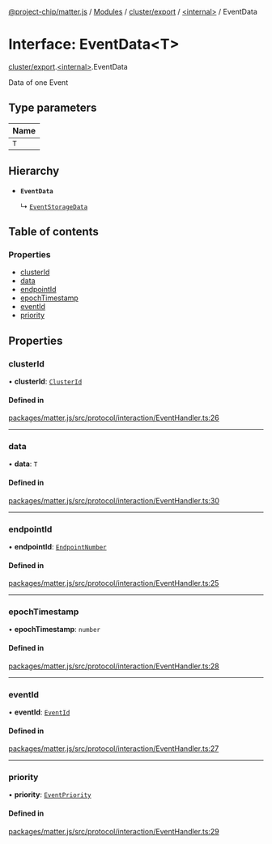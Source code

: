 [@project-chip/matter.js](../README.md) / [Modules](../modules.md) / [cluster/export](../modules/cluster_export.md) / [\<internal\>](../modules/cluster_export._internal_.md) / EventData

# Interface: EventData\<T\>

[cluster/export](../modules/cluster_export.md).[\<internal\>](../modules/cluster_export._internal_.md).EventData

Data of one Event

## Type parameters

| Name |
| :------ |
| `T` |

## Hierarchy

- **`EventData`**

  ↳ [`EventStorageData`](protocol_interaction_export._internal_.EventStorageData.md)

## Table of contents

### Properties

- [clusterId](cluster_export._internal_.EventData.md#clusterid)
- [data](cluster_export._internal_.EventData.md#data)
- [endpointId](cluster_export._internal_.EventData.md#endpointid)
- [epochTimestamp](cluster_export._internal_.EventData.md#epochtimestamp)
- [eventId](cluster_export._internal_.EventData.md#eventid)
- [priority](cluster_export._internal_.EventData.md#priority)

## Properties

### clusterId

• **clusterId**: [`ClusterId`](../modules/datatype_export.md#clusterid)

#### Defined in

[packages/matter.js/src/protocol/interaction/EventHandler.ts:26](https://github.com/project-chip/matter.js/blob/c15b1068/packages/matter.js/src/protocol/interaction/EventHandler.ts#L26)

___

### data

• **data**: `T`

#### Defined in

[packages/matter.js/src/protocol/interaction/EventHandler.ts:30](https://github.com/project-chip/matter.js/blob/c15b1068/packages/matter.js/src/protocol/interaction/EventHandler.ts#L30)

___

### endpointId

• **endpointId**: [`EndpointNumber`](../modules/datatype_export.md#endpointnumber)

#### Defined in

[packages/matter.js/src/protocol/interaction/EventHandler.ts:25](https://github.com/project-chip/matter.js/blob/c15b1068/packages/matter.js/src/protocol/interaction/EventHandler.ts#L25)

___

### epochTimestamp

• **epochTimestamp**: `number`

#### Defined in

[packages/matter.js/src/protocol/interaction/EventHandler.ts:28](https://github.com/project-chip/matter.js/blob/c15b1068/packages/matter.js/src/protocol/interaction/EventHandler.ts#L28)

___

### eventId

• **eventId**: [`EventId`](../modules/datatype_export.md#eventid)

#### Defined in

[packages/matter.js/src/protocol/interaction/EventHandler.ts:27](https://github.com/project-chip/matter.js/blob/c15b1068/packages/matter.js/src/protocol/interaction/EventHandler.ts#L27)

___

### priority

• **priority**: [`EventPriority`](../enums/cluster_export.EventPriority.md)

#### Defined in

[packages/matter.js/src/protocol/interaction/EventHandler.ts:29](https://github.com/project-chip/matter.js/blob/c15b1068/packages/matter.js/src/protocol/interaction/EventHandler.ts#L29)
